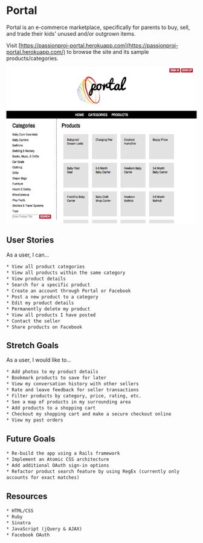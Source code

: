 # Portal
Portal is an e-commerce marketplace, specifically for parents to buy, sell, and trade their kids' unused and/or outgrown items.

Visit [https://passionproj-portal.herokuapp.com](https://passionproj-portal.herokuapp.com/) to browse the site and its sample products/categories.

![portal](/images/portal.png)

## User Stories
As a user, I can...
```
* View all product categories
* View all products within the same category
* View product details
* Search for a specific product
* Create an account through Portal or Facebook
* Post a new product to a category
* Edit my product details
* Permanently delete my product
* View all products I have posted
* Contact the seller
* Share products on Facebook
```

## Stretch Goals
As a user, I would like to...
```
* Add photos to my product details
* Bookmark products to save for later
* View my conversation history with other sellers
* Rate and leave feedback for seller transactions
* Filter products by category, price, rating, etc.
* See a map of products in my surrounding area
* Add products to a shopping cart
* Checkout my shopping cart and make a secure checkout online
* View my past orders
```

## Future Goals
```
* Re-build the app using a Rails framework
* Implement an Atomic CSS architecture
* Add additional OAuth sign-in options
* Refactor product search feature by using RegEx (currently only accounts for exact matches)
```

## Resources
```
* HTML/CSS
* Ruby
* Sinatra
* JavaScript (jQuery & AJAX)
* Facebook OAuth
```
